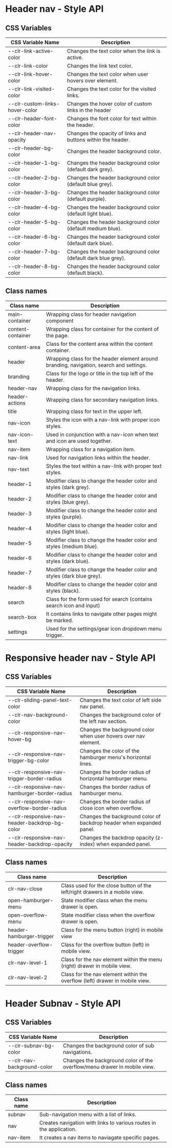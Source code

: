 # Header nav - Style API

## CSS Variables

| CSS Variable Name              | Description                                                   |
| ------------------------------ | ------------------------------------------------------------- |
| --clr-link-active-color        | Changes the text color when the link is active.               |
| --clr-link-color               | Changes the link text color.                                  |
| --clr-link-hover-color         | Changes the text color when user hovers over element.         |
| --clr-link-visited-color       | Changes the text color for the visited links.                 |
| --clr-custom-links-hover-color | Changes the hover color of custom links in the header         |
| --clr-header-font-color        | Changes the font color for text within the header.            |
| --clr-header-nav-opacity       | Changes the opacity of links and buttons within the header.   |
| --clr-header-bg-color          | Changes the header background color.                          |
| --clr-header-1-bg-color        | Changes the header background color (default dark grey).      |
| --clr-header-2-bg-color        | Changes the header background color (default blue grey).      |
| --clr-header-3-bg-color        | Changes the header background color (default purple).         |
| --clr-header-4-bg-color        | Changes the header background color (default light blue).     |
| --clr-header-5-bg-color        | Changes the header background color (default medium blue).    |
| --clr-header-6-bg-color        | Changes the header background color (default dark blue).      |
| --clr-header-7-bg-color        | Changes the header background color (default dark blue grey). |
| --clr-header-8-bg-color        | Changes the header background color (default black).          |

## Class names

| Class name        | Description                                                                             |
| ----------------- | --------------------------------------------------------------------------------------- |
| main-container    | Wrapping class for header navigation component                                          |
| content-container | Wrapping class for container for the content of the page.                               |
| content-area      | Class for the content area within the content container.                                |
| header            | Wrapping class for the header element around branding, navigation, search and settings. |
| branding          | Class for the logo or title in the top left of the header.                              |
| header-nav        | Wrapping class for the navigation links.                                                |
| header-actions    | Wrapping class for secondary navigation links.                                          |
| title             | Wrapping class for text in the upper left.                                              |
| nav-icon          | Styles the icon with a nav-link with proper icon styles.                                |
| nav-icon-text     | Used in conjunction with a nav-icon when text and icon are used together.               |
| nav-item          | Wrapping class for a navigation item.                                                   |
| nav-link          | Used for navigation links within the header.                                            |
| nav-text          | Styles the text within a nav-link with proper text styles.                              |
| header-1          | Modifier class to change the header color and styles (dark grey).                       |
| header-2          | Modifier class to change the header color and styles (blue grey).                       |
| header-3          | Modifier class to change the header color and styles (purple).                          |
| header-4          | Modifier class to change the header color and styles (light blue).                      |
| header-5          | Modifier class to change the header color and styles (medium blue).                     |
| header-6          | Modifier class to change the header color and styles (dark blue).                       |
| header-7          | Modifier class to change the header color and styles (dark blue grey).                  |
| header-8          | Modifier class to change the header color and styles (black).                           |
| search            | Class for the form used for search (contains search icon and input)                     |
| search-box        | It contains links to navigate other pages might be marked.                              |
| settings          | Used for the settings/gear icon dropdown menu trigger.                                  |

# Responsive header nav - Style API

## CSS Variables

| CSS Variable Name                             | Description                                                          |
| --------------------------------------------- | -------------------------------------------------------------------- |
| --clr-sliding-panel-text-color                | Changes the text color of left side nav panel.                       |
| --clr-nav-background-color                    | Changes the background color of the left nav section.                |
| --clr-responsive-nav-hover-bg                 | Changes the background color when user hovers over nav element.      |
| --clr-responsive-nav-trigger-bg-color         | Changes the color of the hamburger menu's horizontal lines.          |
| --clr-responsive-nav-trigger-border-radius    | Changes the border radius of horizontal hamburger menu.              |
| --clr-responsive-nav-hamburger-border-radius  | Changes the border radius of hamburger menu.                         |
| --clr-responsive-nav-overflow-border-radius   | Changes the border radius of close icon when overflow.               |
| --clr-responsive-nav-header-backdrop-bg-color | Changes the background color of backdrop header when expanded panel. |
| --clr-responsive-nav-header-backdrop-opacity  | Changes the backdrop opacity (z-index) when expanded panel.          |

## Class names

| Class name               | Description                                                                 |
| ------------------------ | --------------------------------------------------------------------------- |
| clr-nav-close            | Class used for the close button of the left/right drawers in a mobile view. |
| open-hamburger-menu      | State modifier class when the menu drawer is open.                          |
| open-overflow-menu       | State modifier class when the overflow drawer is open.                      |
| header-hamburger-trigger | Class for the menu button (right) in mobile view                            |
| header-overflow-trigger  | Class for the overflow button (left) in mobile view.                        |
| clr-nav-level-1          | Class for the nav element within the menu (right) drawer in mobile view.    |
| clr-nav-level-2          | Class for the nav element within the overflow (left) drawer in mobile view. |

# Header Subnav - Style API

## CSS Variables

| CSS Variable Name          | Description                                                              |
| -------------------------- | ------------------------------------------------------------------------ |
| --clr-subnav-bg-color      | Changes the background color of sub navigations.                         |
| --clr-nav-background-color | Changes the background color of the overflow/menu drawer in mobile view. |

## Class names

| Class name | Description                                                         |
| ---------- | ------------------------------------------------------------------- |
| subnav     | Sub-navigation menu with a list of links.                           |
| nav        | Creates navigation with links to various routes in the application. |
| nav-item   | It creates a nav items to naviagate specific pages.                 |
